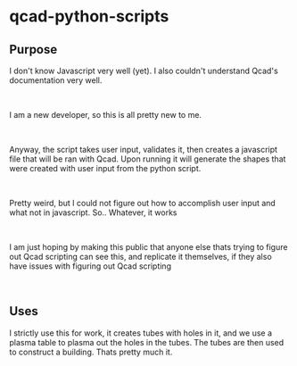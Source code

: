 # qcad-python-scripts

## Purpose

I don't know Javascript very well (yet). I also couldn't understand Qcad's documentation very well.

<br >

I am a new developer, so this is all pretty new to me.

<br >

Anyway, the script takes user input, validates it, then creates a javascript file that will be ran with Qcad. Upon running it will generate the shapes that
were created with user input from the python script.

<br >

Pretty weird, but I could not figure out how to accomplish user input and what not in javascript. So.. Whatever, it works

<br >

I am just hoping by making this public that anyone else thats trying to figure out Qcad scripting can see this, and replicate it themselves, if they
also have issues with figuring out Qcad scripting

<br >

## Uses

I strictly use this for work, it creates tubes with holes in it, and we use a plasma table to plasma out the holes in the tubes.
The tubes are then used to construct a building. Thats pretty much it.
